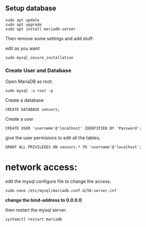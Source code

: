<H2>Setup database</H2>

```
sudo apt update
sudo apt upgrade
sudo apt install mariadb-server
```

Then remove some settings and add stuff:

edit as you want

```
sudo mysql_secure_installation
```

<H3>Create User and Database</H3>

Open MariaDB as root:
```
sudo mysql -u root -p
```

Create a database

```
CREATE DATABASE sensors;
```

Create a user

```
CREATE USER 'username'@'localhost' IDENTIFIED BY 'Password';
```

give the user permisions to edit all the tables;

```
GRANT ALL PRIVILEGES ON sensors.* TO 'username'@'localhost';
```

# network access:
edit the mysql configure file to change the access.
```
sudo nano /etc/mysql/mariadb.conf.d/50-server.cnf
```
 
**change the bind-address to 0.0.0.0**

then restart the mysql server.

```
systemctl restart mariadb
```
